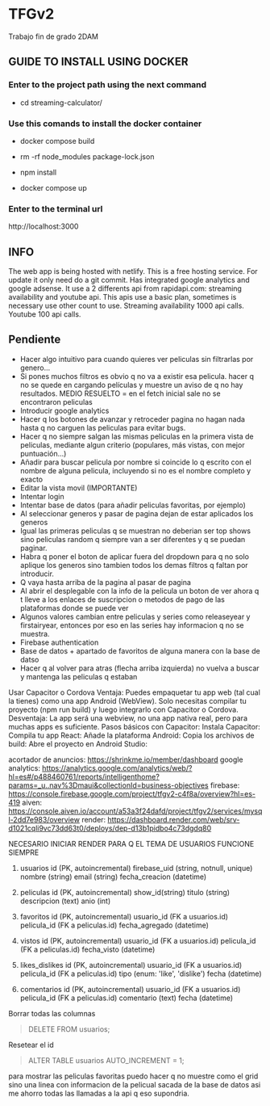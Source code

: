 # TFGv2
Trabajo fin de grado 2DAM

## GUIDE TO INSTALL USING DOCKER

### Enter to the project path using the next command
- cd streaming-calculator/

### Use this comands to install the docker container
- docker compose build

- rm -rf node_modules package-lock.json
- npm install

- docker compose up

### Enter to the terminal url
http://localhost:3000

## INFO
The web app is being hosted with netlify. This is a free hosting service. For update it only need do a git commit.
Has integrated google analytics and google adsense.
It use a 2 differents api from rapidapi.com: streaming availability and youtube api. This apis use a basic plan, sometimes is necessary use other count to use. Streaming availability 1000 api calls. Youtube 100 api calls.

## Pendiente
- Hacer algo intuitivo para cuando quieres ver peliculas sin filtrarlas por genero...
- Si pones muchos filtros es obvio q no va a existir esa pelicula. hacer q no se quede en cargando películas y muestre un aviso de q no hay resultados. MEDIO RESUELTO = en el fetch inicial sale no se encontraron peliculas
- Introducir google analytics
- Hacer q los botones de avanzar y retroceder pagina no hagan  nada hasta q no carguen las peliculas para evitar bugs.
- Hacer q no siempre salgan las mismas peliculas en la primera vista de peliculas, mediante algun criterio (populares, más vistas, con mejor puntuación...)
- Añadir para buscar pelicula por nombre si coincide lo q escrito con el nombre de alguna pelicula, incluyendo si no es el nombre completo y exacto
- Editar la vista movil (IMPORTANTE)
- Intentar login
- Intentar base de datos (para añadir peliculas favoritas, por ejemplo)
- Al seleccionar generos y pasar de pagina dejan de estar aplicados los generos
- Igual las primeras peliculas q se muestran no deberian ser top shows sino peliculas random q siempre van a ser diferentes y q se puedan paginar.
- Habra q poner el boton de aplicar fuera del dropdown para q no solo aplique los generos sino tambien todos los demas filtros q faltan por introducir.
- Q vaya hasta arriba de la pagina al pasar de pagina
- Al abrir el desplegable con la info de la pelicula un boton de ver ahora q t lleve a los enlaces de suscripcion o metodos de pago de las plataformas donde se puede ver
- Algunos valores cambian entre peliculas y series como releaseyear y firstairyear, entonces por eso en las series hay informacion q no se muestra.
- Firebase authentication
- Base de datos + apartado de favoritos de alguna manera con la base de datso
- Hacer q al volver para atras (flecha arriba izquierda) no vuelva a buscar y mantenga las peliculas q estaban






Usar Capacitor o Cordova
Ventaja: Puedes empaquetar tu app web (tal cual la tienes) como una app Android (WebView). Solo necesitas compilar tu proyecto (npm run build) y luego integrarlo con Capacitor o Cordova.
Desventaja: La app será una webview, no una app nativa real, pero para muchas apps es suficiente.
Pasos básicos con Capacitor:
Instala Capacitor:
Compila tu app React:
Añade la plataforma Android:
Copia los archivos de build:
Abre el proyecto en Android Studio:

acortador de anuncios: https://shrinkme.io/member/dashboard
google analytics: https://analytics.google.com/analytics/web/?hl=es#/p488460761/reports/intelligenthome?params=_u..nav%3Dmaui&collectionId=business-objectives
firebase: https://console.firebase.google.com/project/tfgv2-c4f8a/overview?hl=es-419
aiven: https://console.aiven.io/account/a53a3f24dafd/project/tfgv2/services/mysql-2dd7e983/overview
render: https://dashboard.render.com/web/srv-d1021cqli9vc73dd63t0/deploys/dep-d13b1pidbo4c73dgdq80

NECESARIO INICIAR RENDER PARA Q EL TEMA DE USUARIOS FUNCIONE SIEMPRE

1. usuarios
id (PK, autoincremental)
firebase_uid (string, notnull, unique)
nombre (string)
email (string)
fecha_creacion (datetime)

2. peliculas
id (PK, autoincremental)
show_id(string)
titulo (string)
descripcion (text)
anio (int)

3. favoritos
id (PK, autoincremental)
usuario_id (FK a usuarios.id)
pelicula_id (FK a peliculas.id)
fecha_agregado (datetime)

4. vistos
id (PK, autoincremental)
usuario_id (FK a usuarios.id)
pelicula_id (FK a peliculas.id)
fecha_visto (datetime)

5. likes_dislikes
id (PK, autoincremental)
usuario_id (FK a usuarios.id)
pelicula_id (FK a peliculas.id)
tipo (enum: 'like', 'dislike')
fecha (datetime)

6. comentarios
id (PK, autoincremental)
usuario_id (FK a usuarios.id)
pelicula_id (FK a peliculas.id)
comentario (text)
fecha (datetime)

Borrar todas las columnas
> DELETE FROM usuarios;

Resetear el id
> ALTER TABLE usuarios AUTO_INCREMENT = 1;

para mostrar las peliculas favoritas puedo hacer q no muestre como el grid sino una linea con informacion de la pelicual sacada de la base de datos asi me ahorro todas las llamadas a la api q eso supondria.